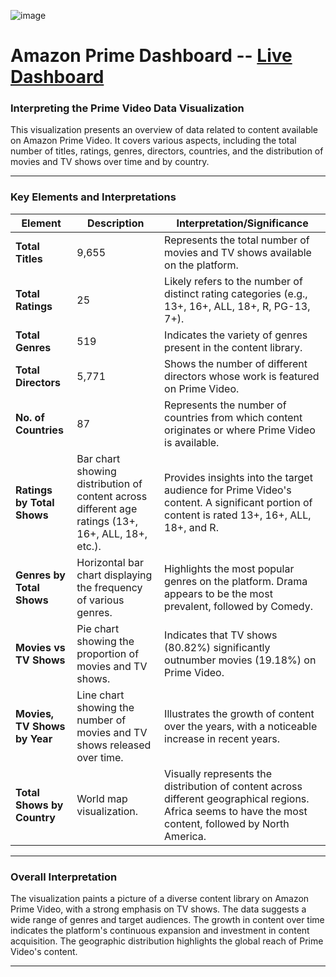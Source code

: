 ![image](https://github.com/user-attachments/assets/af61bce8-7df3-458a-940d-2084c9bd64e0)



# Amazon Prime Dashboard -- <a href="https://app.powerbi.com/groups/me/reports/bf3f787e-2a12-4c52-a9e5-ffd103681d5a/f2f0c50fd98bf4e1ff03?ctid=ef42a694-9ced-4926-90c7-7e6591c19422&experience=power-bi"> Live Dashboard</a>

### Interpreting the Prime Video Data Visualization

This visualization presents an overview of data related to content available on Amazon Prime Video. It covers various aspects, including the total number of titles, ratings, genres, directors, countries, and the distribution of movies and TV shows over time and by country.

---

### Key Elements and Interpretations

| **Element**                  | **Description**                                                                                       | **Interpretation/Significance**                                                                                                                                           |
|------------------------------|-------------------------------------------------------------------------------------------------------|--------------------------------------------------------------------------------------------------------------------------------------------------------------------------|
| **Total Titles**             | 9,655                                                                                                 | Represents the total number of movies and TV shows available on the platform.                                                                                            |
| **Total Ratings**            | 25                                                                                                   | Likely refers to the number of distinct rating categories (e.g., 13+, 16+, ALL, 18+, R, PG-13, 7+).                                                                      |
| **Total Genres**             | 519                                                                                                  | Indicates the variety of genres present in the content library.                                                                                                          |
| **Total Directors**          | 5,771                                                                                                | Shows the number of different directors whose work is featured on Prime Video.                                                                                           |
| **No. of Countries**         | 87                                                                                                   | Represents the number of countries from which content originates or where Prime Video is available.                                                                      |
| **Ratings by Total Shows**   | Bar chart showing distribution of content across different age ratings (13+, 16+, ALL, 18+, etc.).   | Provides insights into the target audience for Prime Video's content. A significant portion of content is rated 13+, 16+, ALL, 18+, and R.                              |
| **Genres by Total Shows**    | Horizontal bar chart displaying the frequency of various genres.                                     | Highlights the most popular genres on the platform. Drama appears to be the most prevalent, followed by Comedy.                                                          |
| **Movies vs TV Shows**       | Pie chart showing the proportion of movies and TV shows.                                             | Indicates that TV shows (80.82%) significantly outnumber movies (19.18%) on Prime Video.                                                                                 |
| **Movies, TV Shows by Year** | Line chart showing the number of movies and TV shows released over time.                             | Illustrates the growth of content over the years, with a noticeable increase in recent years.                                                                             |
| **Total Shows by Country**   | World map visualization.                                                                             | Visually represents the distribution of content across different geographical regions. Africa seems to have the most content, followed by North America.                 |

---

### Overall Interpretation

The visualization paints a picture of a diverse content library on Amazon Prime Video, with a strong emphasis on TV shows. The data suggests a wide range of genres and target audiences. The growth in content over time indicates the platform's continuous expansion and investment in content acquisition. The geographic distribution highlights the global reach of Prime Video's content.

---


